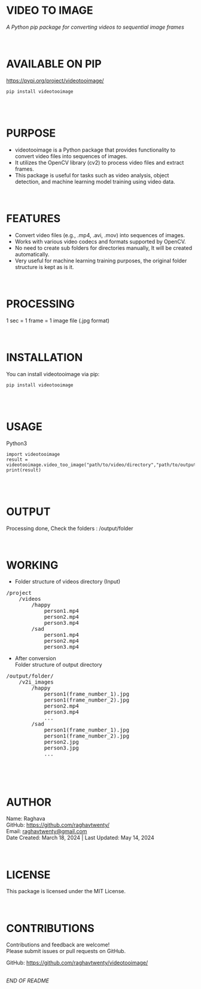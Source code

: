 #  VIDEO TO IMAGE
_A Python pip package for converting videos to sequential image frames_
<br><br><br>


# AVAILABLE ON PIP
https://pypi.org/project/videotooimage/ <br>

```
pip install videotooimage
```
<br><br>


# PURPOSE
- videotooimage is a Python package that provides functionality to convert video files into sequences of images. <br>
- It utilizes the OpenCV library (cv2) to process video files and extract frames.  <br>
- This package is useful for tasks such as video analysis, object detection, and machine learning model training using video data.
<br><br><br>


# FEATURES
- Convert video files (e.g., .mp4, .avi, .mov) into sequences of images.<br>
- Works with various video codecs and formats supported by OpenCV.<br>
- No need to create sub folders for directories manually, It will be created automatically. <br>
- Very useful for machine learning training purposes, the original folder structure is kept as is it.
<br><br><br>


# PROCESSING
1 sec = 1 frame = 1 image file (.jpg format)
<br><br><br>


# INSTALLATION
You can install videotooimage via pip:
```
pip install videotooimage
```
<br><br>


# USAGE
Python3
```
import videotooimage
result = videotooimage.video_too_image("path/to/video/directory","path/to/output/directory")
print(result)
```
<br><br>


# OUTPUT
Processing done, Check the folders : /output/folder
<br><br><br>


# WORKING
- Folder structure of videos directory (Input) <br>
<pre>
/project
    /videos
        /happy
            person1.mp4
            person2.mp4
            person3.mp4
        /sad
            person1.mp4
            person2.mp4
            person3.mp4
</pre>



- After conversion <br>
Folder structure of output directory <br>
<pre>
/output/folder/
    /v2i_images
        /happy
            person1(frame_number_1).jpg
            person1(frame_number_2).jpg
            person2.mp4
            person3.mp4
            ...
        /sad
            person1(frame_number_1).jpg
            person1(frame_number_2).jpg
            person2.jpg
            person3.jpg
            ... <br>
</pre>
<br><br>


# AUTHOR
Name: Raghava <br>
GitHub: https://github.com/raghavtwenty/ <br>
Email: raghavtwenty@gmail.com<br>
Date Created: March 18, 2024 | Last Updated: May 14, 2024
<br><br><br>


#  LICENSE
This package is licensed under the MIT License.
<br><br><br>


# CONTRIBUTIONS
Contributions and feedback are welcome! <br>
Please submit issues or pull requests on GitHub. <br>

GitHub: https://github.com/raghavtwenty/videotooimage/
<br><br>


_END OF README_
